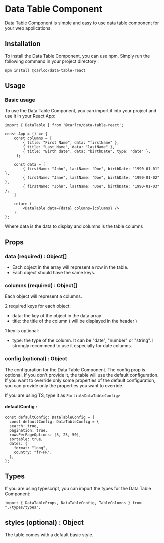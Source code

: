 # Data Table Component

Data Table Component is simple and easy to use data table component for your web applications.

## Installation

To install the Data Table Component, you can use npm. Simply run the following command in your project directory :
```
npm install @carlco/data-table-react
```

## Usage

### Basic usage

To use the Data Table Component, you can import it into your project and use it in your React App:

````
import { DataTable } from '@carlco/data-table-react';

const App = () => {
    const columns = [
        { title: "First Name", data: "firstName" },
        { title: "Last Name", data: "lastName" },
        { title: "Birth date", data: "birthDate", type: "date" },
     ];

    const data = [
        { firstName: "John", lastName: "Doe", birthDate: "1990-01-01" },
        { firstName: "Jane", lastName: "Doe", birthDate: "1990-01-02" },
        { firstName: "John", lastName: "Doe", birthDate: "1990-01-03" },
    ]

    return (
        <DataTable data={data} columns={columns} />
    )
};
````

Where data is the data to display and columns is the table columns

## Props

### data (required) : Object[]
- Each object in the array will represent a row in the table.
- Each object should have the same keys.

### columns (required) : Object[]
Each object will represent a columns.

2 required keys for each object:
- data: the key of the object in the data array
- title: the title of the column ( will be displayed in the header )

1 key is optional:
- type: the type of the column. It can be "date", "number" or "string". I strongly recommend to use it especially for date columns.

### config (optional) : Object
The configuration for the Data Table Component.
The config prop is optional. If you don't provide it, the table will use the default configuration.
If you want to override only some properties of the default configuration, you can provide only the properties you want to override.

If you are using TS, type it as ```Partial<DataTableConfig>```
#### defaultConfig :
```
const defaultConfig: DataTableConfig = {
  const defaultConfig: DataTableConfig = {
  search: true,
  pagination: true,
  rowsPerPageOptions: [5, 25, 50],
  sortable: true,
  dates: {
    format: "long",
    country: "fr-FR",
  },
};
```

## Types

If you are using typescript, you can import the types for the Data Table Component:

```
import { DataTableProps, DataTableConfig, TableColumns } from "./types/types";
```

## styles (optional) : Object
The table comes with a default basic style.